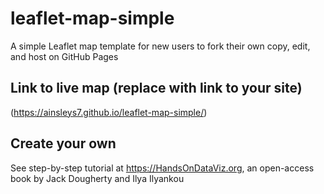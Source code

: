# leaflet-map-simple
A simple Leaflet map template for new users to fork their own copy, edit, and host on GitHub Pages

## Link to live map (replace with link to your site)
(https://ainsleys7.github.io/leaflet-map-simple/)

## Create your own
See step-by-step tutorial at https://HandsOnDataViz.org, an open-access book by Jack Dougherty and Ilya Ilyankou
